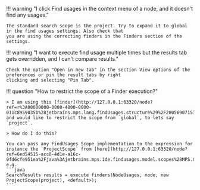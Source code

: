 !!! warning "I click Find usages in the context menu of a node, and it doesn't find any usages."

    The standard search scope is the project. Try to expand it to global in the find usages settings. Also check that
    you are using the correcting finders in the Finders section of the settings. 

!!! warning "I want to execute find usage multiple times but the results tab gets overridden, and I can't compare results."

    Check the option "Open in new tab" in the section View options of the preferences or pin the result tabs by right
    clicking and selecting "Pin Tab".

!!! question "How to restrict the scope of a Finder execution?"

    > I am using this [finder](http://127.0.0.1:63320/node?ref=r%3A00000000-0000-4000-0000-011c8959035b%28jetbrains.mps.lang.findUsages.structure%29%2F2005690715325995353) and would like to restrict the scope from `global`, to lets say `project`. 

    > How do I do this?

    You can pass any FindUsages Scope implementation to the expression for instance the `ProjectScope` from [here](http://127.0.0.1:63320/node?ref=6ed54515-acc8-4d1e-a16c-9fd6cfe951ea%2Fjava%3Ajetbrains.mps.ide.findusages.model.scopes%28MPS.Core%2F%29%2F%7EProjectScope), e.g.
    ```java    
    SearchResults results = execute finders(NodeUsages, node, new ProjectScope(project), <default>);
    ```
